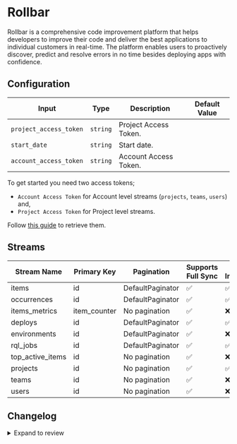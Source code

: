 # Rollbar
Rollbar is a comprehensive code improvement platform that helps developers to improve their code and deliver the best applications to individual customers in real-time. The platform enables users to proactively discover, predict and resolve errors in no time besides deploying apps with confidence.

## Configuration

| Input | Type | Description | Default Value |
|-------|------|-------------|---------------|
| `project_access_token` | `string` | Project Access Token.  |  |
| `start_date` | `string` | Start date.  |  |
| `account_access_token` | `string` | Account Access Token.  |  |

To get started you need two access tokens;
- `Account Access Token` for Account level streams (`projects`, `teams`, `users`) and,
- `Project Access Token` for Project level streams.

Follow [this guide](https://docs.rollbar.com/reference/getting-started-1#authentication) to retrieve them.

## Streams
| Stream Name | Primary Key | Pagination | Supports Full Sync | Supports Incremental |
|-------------|-------------|------------|---------------------|----------------------|
| items | id | DefaultPaginator | ✅ |  ✅  |
| occurrences | id | DefaultPaginator | ✅ |  ✅  |
| items_metrics | item_counter | No pagination | ✅ |  ❌  |
| deploys | id | DefaultPaginator | ✅ |  ✅  |
| environments | id | DefaultPaginator | ✅ |  ❌  |
| rql_jobs | id | DefaultPaginator | ✅ |  ✅  |
| top_active_items | id | No pagination | ✅ |  ❌  |
| projects | id | No pagination | ✅ |  ✅  |
| teams | id | No pagination | ✅ |  ❌  |
| users | id | No pagination | ✅ |  ❌  |

## Changelog

<details>
  <summary>Expand to review</summary>

| Version | Date | Pull Request | Subject |
|---------|------|--------------|---------|
| 0.0.28 | 2025-07-26 | [63980](https://github.com/airbytehq/airbyte/pull/63980) | Update dependencies |
| 0.0.27 | 2025-07-20 | [63663](https://github.com/airbytehq/airbyte/pull/63663) | Update dependencies |
| 0.0.26 | 2025-07-05 | [62696](https://github.com/airbytehq/airbyte/pull/62696) | Update dependencies |
| 0.0.25 | 2025-06-28 | [61463](https://github.com/airbytehq/airbyte/pull/61463) | Update dependencies |
| 0.0.24 | 2025-05-25 | [60534](https://github.com/airbytehq/airbyte/pull/60534) | Update dependencies |
| 0.0.23 | 2025-05-10 | [60088](https://github.com/airbytehq/airbyte/pull/60088) | Update dependencies |
| 0.0.22 | 2025-05-04 | [59631](https://github.com/airbytehq/airbyte/pull/59631) | Update dependencies |
| 0.0.21 | 2025-04-27 | [59007](https://github.com/airbytehq/airbyte/pull/59007) | Update dependencies |
| 0.0.20 | 2025-04-19 | [58449](https://github.com/airbytehq/airbyte/pull/58449) | Update dependencies |
| 0.0.19 | 2025-04-12 | [57988](https://github.com/airbytehq/airbyte/pull/57988) | Update dependencies |
| 0.0.18 | 2025-04-05 | [57314](https://github.com/airbytehq/airbyte/pull/57314) | Update dependencies |
| 0.0.17 | 2025-03-29 | [56722](https://github.com/airbytehq/airbyte/pull/56722) | Update dependencies |
| 0.0.16 | 2025-03-22 | [55548](https://github.com/airbytehq/airbyte/pull/55548) | Update dependencies |
| 0.0.15 | 2025-03-01 | [55039](https://github.com/airbytehq/airbyte/pull/55039) | Update dependencies |
| 0.0.14 | 2025-02-23 | [54571](https://github.com/airbytehq/airbyte/pull/54571) | Update dependencies |
| 0.0.13 | 2025-02-15 | [54002](https://github.com/airbytehq/airbyte/pull/54002) | Update dependencies |
| 0.0.12 | 2025-02-08 | [53493](https://github.com/airbytehq/airbyte/pull/53493) | Update dependencies |
| 0.0.11 | 2025-02-01 | [53003](https://github.com/airbytehq/airbyte/pull/53003) | Update dependencies |
| 0.0.10 | 2025-01-25 | [52481](https://github.com/airbytehq/airbyte/pull/52481) | Update dependencies |
| 0.0.9 | 2025-01-18 | [51904](https://github.com/airbytehq/airbyte/pull/51904) | Update dependencies |
| 0.0.8 | 2025-01-11 | [51343](https://github.com/airbytehq/airbyte/pull/51343) | Update dependencies |
| 0.0.7 | 2024-12-28 | [50704](https://github.com/airbytehq/airbyte/pull/50704) | Update dependencies |
| 0.0.6 | 2024-12-21 | [50299](https://github.com/airbytehq/airbyte/pull/50299) | Update dependencies |
| 0.0.5 | 2024-12-14 | [49694](https://github.com/airbytehq/airbyte/pull/49694) | Update dependencies |
| 0.0.4 | 2024-12-12 | [49335](https://github.com/airbytehq/airbyte/pull/49335) | Update dependencies |
| 0.0.3 | 2024-12-11 | [49084](https://github.com/airbytehq/airbyte/pull/49084) | Starting with this version, the Docker image is now rootless. Please note that this and future versions will not be compatible with Airbyte versions earlier than 0.64 |
| 0.0.2 | 2024-11-04 | [47733](https://github.com/airbytehq/airbyte/pull/47733) | Update dependencies |
| 0.0.1 | 2024-09-24 | | Initial release by [@topefolorunso](https://github.com/topefolorunso) via Connector Builder |

</details>
